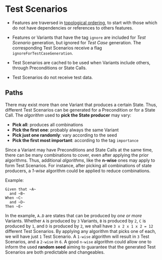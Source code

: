 # Test Scenarios

- Features are traversed in [topological ordering](https://en.wikipedia.org/wiki/Topological_sorting), to start with those which do not have dependencies or references to others features.

- Features or Variants that have the tag `ignore` are included for *Test Scenario* generation, but ignored for *Test Case* generation. The corresponding Test Scenarios receive a flag `ignoreForTestCaseGeneration`.

- Test Scenarios are cached to be used when Variants include others, through Preconditions or State Calls.

- Test Scenarios do not receive test data.

## Paths

There may exist more than one Variant that produces a certain State. Thus, different Test Scenarios can be generated for a Precondition or for a State Call. The *algorithm* used to **pick the State producer** may vary:
- **Pick all**: produces all combinations
- **Pick the first one**: probably always the same Variant
- **Pick just one randomly**: vary according to the seed
- **Pick the first most important**: according to the tag `importance`

Since a Variant may have Preconditions and State Calls at the same time, there can be many combinations to cover, even after applying the prior algorithms. Thus, additional *algorithms*, like the **n-wise** ones may apply to form Test Scenarios. For instance, after picking all combinations of state producers, a *1-wise* algorithm could be applied to reduce combinations.

Example:
```
Given that ~A~
  and ~B~
When ~C~
  and ~D~
Then ~E~
```
In the example, `A`..`D` are states that can be produced by *one or more* Variants. Whether `A` is produced by `3` Variants, `B` is produced by `2`, `C` is produced by `1`, and `D` is produced by `2`, we shall have `3 x 2 x 1 x 2 = 12` different Test Scenarios. By applying any algorithm that picks one of each, we will have just `1` Test Scenario. A `1-wise` algorithm will result in `3` Test Scenarios, and a `2-wise` in `6`. A good `n-wise` algorithm could allow one to inform the used **random seed** aiming to guarantee that the generated Test Scenarios are both predictable and changeables.